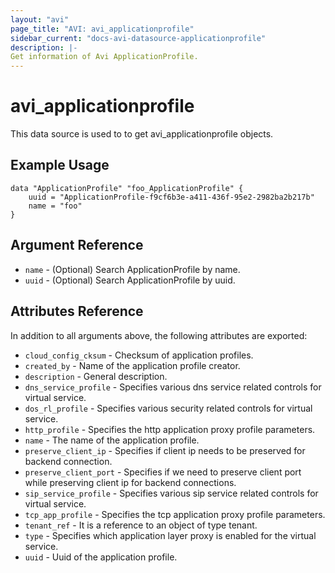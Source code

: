 ```yaml
---
layout: "avi"
page_title: "AVI: avi_applicationprofile"
sidebar_current: "docs-avi-datasource-applicationprofile"
description: |-
Get information of Avi ApplicationProfile.
---
```


# avi_applicationprofile

This data source is used to to get avi_applicationprofile objects.

## Example Usage

```hcl
data "ApplicationProfile" "foo_ApplicationProfile" {
    uuid = "ApplicationProfile-f9cf6b3e-a411-436f-95e2-2982ba2b217b"
    name = "foo"
}
```

## Argument Reference

* `name` - (Optional) Search ApplicationProfile by name.
* `uuid` - (Optional) Search ApplicationProfile by uuid.

## Attributes Reference

In addition to all arguments above, the following attributes are exported:

* `cloud_config_cksum` - Checksum of application profiles.
* `created_by` - Name of the application profile creator.
* `description` - General description.
* `dns_service_profile` - Specifies various dns service related controls for virtual service.
* `dos_rl_profile` - Specifies various security related controls for virtual service.
* `http_profile` - Specifies the http application proxy profile parameters.
* `name` - The name of the application profile.
* `preserve_client_ip` - Specifies if client ip needs to be preserved for backend connection.
* `preserve_client_port` - Specifies if we need to preserve client port while preserving client ip for backend connections.
* `sip_service_profile` - Specifies various sip service related controls for virtual service.
* `tcp_app_profile` - Specifies the tcp application proxy profile parameters.
* `tenant_ref` - It is a reference to an object of type tenant.
* `type` - Specifies which application layer proxy is enabled for the virtual service.
* `uuid` - Uuid of the application profile.

